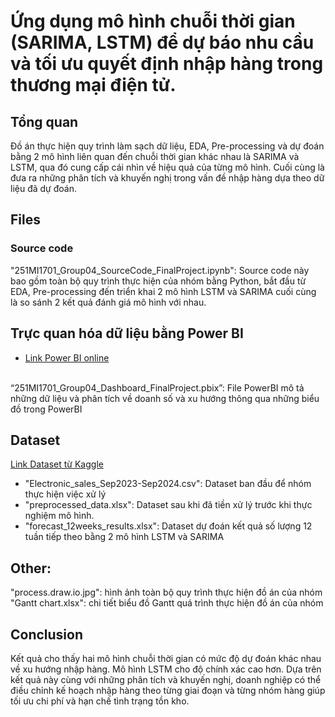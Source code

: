 # Ứng dụng mô hình chuỗi thời gian (SARIMA, LSTM) để dự báo nhu cầu và tối ưu quyết định nhập hàng trong thương mại điện tử.
## Tổng quan
Đồ án thực hiện quy trình làm sạch dữ liệu, EDA, Pre-processing và dự đoán bằng 2 mô hình liên quan đến chuỗi thời gian khác nhau là SARIMA và LSTM, qua đó cung cấp cái nhìn về hiệu quả của từng mô hình. Cuối cùng là đưa ra những phân tích và khuyến nghị trong vấn đề nhập hàng dựa theo dữ liệu đã dự đoán.

## Files
### Source code
"251MI1701_Group04_SourceCode_FinalProject.ipynb": Source code này bao gồm toàn bộ quy trình thực hiện của nhóm bằng Python, bắt đầu từ EDA, Pre-processing đến triển khai 2 mô hình LSTM và SARIMA cuối cùng là so sánh 2 kết quả đánh giá mô hình với nhau.

## Trực quan hóa dữ liệu bằng Power BI
- <a href="https://app.powerbi.com/view?r=eyJrIjoiZTY3NDFmMGItNDUyMi00MzIxLWEyZWUtNTRiMWU5YWU0NzFkIiwidCI6ImZhNjk0NGFmLWNjN2MtNGNkOC05MTU0LWMwMTEzMjc5ODkxMCIsImMiOjl9" target="_blank">Link Power BI online</a>
<br>
“251MI1701_Group04_Dashboard_FinalProject.pbix”: File PowerBI mô tả những dữ liệu và phân tích về doanh số và xu hướng thông qua những biểu đồ trong PowerBI


## Dataset
<a href="https://www.kaggle.com/datasets/cameronseamons/electronic-sales-sep2023-sep2024" target="_blank">Link Dataset từ Kaggle</a>
- "Electronic_sales_Sep2023-Sep2024.csv": Dataset ban đầu để nhóm thực hiện việc xử lý
- "preprocessed_data.xlsx": Dataset sau khi đã tiền xử lý trước khi thực nghiệm mô hình.
- "forecast_12weeks_results.xlsx": Dataset dự đoán kết quả số lượng 12 tuần tiếp theo bằng 2 mô hình LSTM và SARIMA

## Other:
"process.draw.io.jpg": hình ảnh toàn bộ quy trình thực hiện đồ án của nhóm
"Gantt chart.xlsx": chi tiết biểu đồ Gantt quá trình thực hiện đồ án của nhóm

## Conclusion
Kết quả cho thấy hai mô hình chuỗi thời gian có mức độ dự đoán khác nhau về xu hướng nhập hàng. Mô hình LSTM cho độ chính xác cao hơn. Dựa trên kết quả này cùng với những phân tích và khuyến nghị, doanh nghiệp có thể điều chỉnh kế hoạch nhập hàng theo từng giai đoạn và từng nhóm hàng giúp tối ưu chi phí và hạn chế tình trạng tồn kho.
